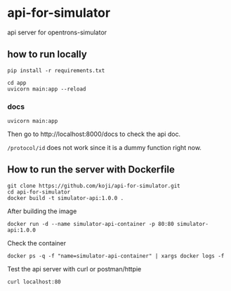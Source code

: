 # api-for-simulator

api server for opentrons-simulator

## how to run locally

```shell
pip install -r requirements.txt

cd app
uvicorn main:app --reload
```

### docs

```shell
uvicorn main:app
```

Then go to http://localhost:8000/docs to check the api doc.

`/protocol/id` does not work since it is a dummy function right now.

## How to run the server with Dockerfile

```shell
git clone https://github.com/koji/api-for-simulator.git
cd api-for-simulator
docker build -t simulator-api:1.0.0 .
```

After building the image

```shell
docker run -d --name simulator-api-container -p 80:80 simulator-api:1.0.0
```

Check the container

```shell
docker ps -q -f "name=simulator-api-container" | xargs docker logs -f
```

Test the api server with curl or postman/httpie

```shell
curl localhost:80
```
